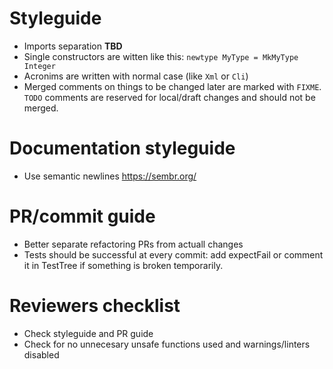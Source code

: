 # Styleguide

* Imports separation **TBD**
* Single constructors are witten like this: `newtype MyType = MkMyType Integer`
* Acronims are written with normal case (like `Xml` or `Cli`)
* Merged comments on things to be changed later are marked with `FIXME`. `TODO` comments are reserved for local/draft changes and should not be merged.

# Documentation styleguide

* Use semantic newlines https://sembr.org/

# PR/commit guide

* Better separate refactoring PRs from actuall changes
* Tests should be successful at every commit: add expectFail or comment it in TestTree if something is broken temporarily.

# Reviewers checklist

* Check styleguide and PR guide
* Check for no unnecesary unsafe functions used and warnings/linters disabled
